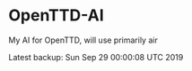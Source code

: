 # OpenTTD-AI
My AI for OpenTTD, will use primarily air

Latest backup: Sun Sep 29 00:00:08 UTC 2019
